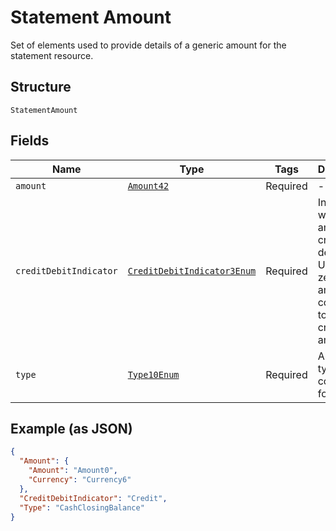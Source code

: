 
# Statement Amount

Set of elements used to provide details of a generic amount for the statement resource.

## Structure

`StatementAmount`

## Fields

| Name | Type | Tags | Description |
|  --- | --- | --- | --- |
| `amount` | [`Amount42`](../../doc/models/amount-42.md) | Required | - |
| `creditDebitIndicator` | [`CreditDebitIndicator3Enum`](../../doc/models/credit-debit-indicator-3-enum.md) | Required | Indicates whether the amount is a credit or a debit. Usage: A zero amount is considered to be a credit amount. |
| `type` | [`Type10Enum`](../../doc/models/type-10-enum.md) | Required | Amount type, in a coded form. |

## Example (as JSON)

```json
{
  "Amount": {
    "Amount": "Amount0",
    "Currency": "Currency6"
  },
  "CreditDebitIndicator": "Credit",
  "Type": "CashClosingBalance"
}
```


